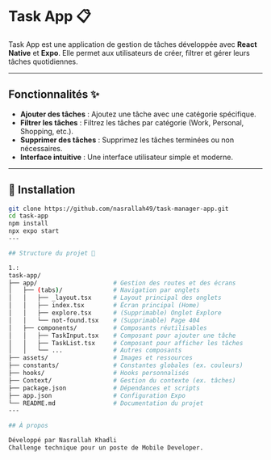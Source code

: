 # Task App 📋

Task App est une application de gestion de tâches développée avec **React Native** et **Expo**. Elle permet aux utilisateurs de créer, filtrer et gérer leurs tâches quotidiennes.

---

## Fonctionnalités ✨

- **Ajouter des tâches** : Ajoutez une tâche avec une catégorie spécifique.
- **Filtrer les tâches** : Filtrez les tâches par catégorie (Work, Personal, Shopping, etc.).
- **Supprimer des tâches** : Supprimez les tâches terminées ou non nécessaires.
- **Interface intuitive** : Une interface utilisateur simple et moderne.

---

## 🚀 Installation

```bash
git clone https://github.com/nasrallah49/task-manager-app.git
cd task-app
npm install
npx expo start
---

## Structure du projet 📂

1.:
task-app/
├── app/                     # Gestion des routes et des écrans
│   ├── (tabs)/              # Navigation par onglets
│   │   ├── _layout.tsx      # Layout principal des onglets
│   │   ├── index.tsx        # Écran principal (Home)
│   │   ├── explore.tsx      # (Supprimable) Onglet Explore
│   │   └── not-found.tsx    # (Supprimable) Page 404
│   ├── components/          # Composants réutilisables
│   │   ├── TaskInput.tsx    # Composant pour ajouter une tâche
│   │   ├── TaskList.tsx     # Composant pour afficher les tâches
│   │   └── ...              # Autres composants
├── assets/                  # Images et ressources
├── constants/               # Constantes globales (ex. couleurs)
├── hooks/                   # Hooks personnalisés
├── Context/                 # Gestion du contexte (ex. tâches)
├── package.json             # Dépendances et scripts
├── app.json                 # Configuration Expo
└── README.md                # Documentation du projet
---
 
## À propos

Développé par Nasrallah Khadli
Challenge technique pour un poste de Mobile Developer.
